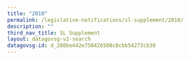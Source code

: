 ```yaml
---
title: "2010"
permalink: /legislative-notifications/sl-supplement/2010/
description: ""
third_nav_title: SL Supplement
layout: datagovsg-v2-search
datagovsg-id: d_208be442e758426508c8cbb54273cb30
---
```

